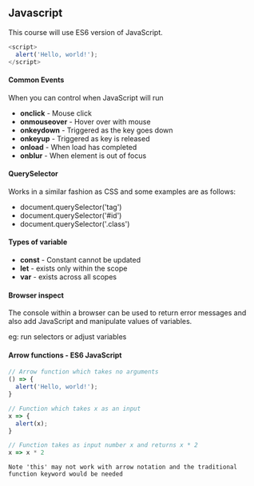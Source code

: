 ## Javascript

This course will use ES6 version of JavaScript.  

``` Javascript
<script>
  alert('Hello, world!');
</script>
```

#### Common Events
When you can control when JavaScript will run
* **onclick** - Mouse click
* **onmouseover** - Hover over with mouse
* **onkeydown** - Triggered as the key goes down
* **onkeyup** - Triggered as key is released
* **onload** - When load has completed
* **onblur** - When element is out of focus


#### QuerySelector

Works in a similar fashion as CSS and some examples are as follows:


* document.querySelector('tag')
* document.querySelector('#id')
* document.querySelector('.class')


#### Types of variable

* **const** - Constant cannot be updated
* **let** - exists only within the scope
* **var** - exists across all scopes

#### Browser inspect

The console within a browser can be used to return error messages and also add JavaScript and manipulate values of variables.

eg: run selectors or adjust variables

#### Arrow functions - ES6 JavaScript
``` JavaScript
// Arrow function which takes no arguments
() => {
  alert('Hello, world!');
}

// Function which takes x as an input
x => {
  alert(x);
}

// Function takes as input number x and returns x * 2
x => x * 2
```
    Note 'this' may not work with arrow notation and the traditional function keyword would be needed 
